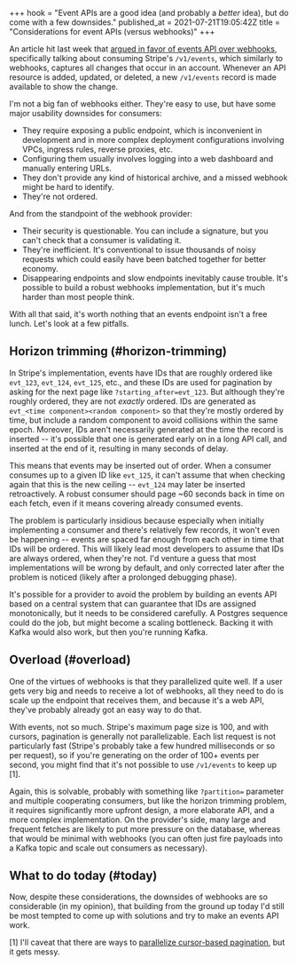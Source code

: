 +++
hook = "Event APIs are a good idea (and probably a _better_ idea), but do come with a few downsides."
published_at = 2021-07-21T19:05:42Z
title = "Considerations for event APIs (versus webhooks)"
+++

An article hit last week that [argued in favor of events API over webhooks](https://blog.syncinc.so/events-not-webhooks), specifically talking about consuming Stripe's `/v1/events`, which similarly to webhooks, captures all changes that occur in an account. Whenever an API resource is added, updated, or deleted, a new `/v1/events` record is made available to show the change.

I'm not a big fan of webhooks either. They're easy to use, but have some major usability downsides for consumers:

* They require exposing a public endpoint, which is inconvenient in development and in more complex deployment configurations involving VPCs, ingress rules, reverse proxies, etc.
* Configuring them usually involves logging into a web dashboard and manually entering URLs.
* They don't provide any kind of historical archive, and a missed webhook might be hard to identify.
* They're not ordered.

And from the standpoint of the webhook provider:

* Their security is questionable. You can include a signature, but you can't check that a consumer is validating it.
* They're inefficient. It's conventional to issue thousands of noisy requests which could easily have been batched together for better economy.
* Disappearing endpoints and slow endpoints inevitably cause trouble. It's possible to build a robust webhooks implementation, but it's much harder than most people think.

With all that said, it's worth nothing that an events endpoint isn't a free lunch. Let's look at a few pitfalls.

## Horizon trimming (#horizon-trimming)

In Stripe's implementation, events have IDs that are roughly ordered like `evt_123`, `evt_124`, `evt_125`, etc., and these IDs are used for pagination by asking for the next page like `?starting_after=evt_123`. But although they're roughly ordered, they are not _exactly_ ordered. IDs are generated as `evt_<time component><random component>` so that they're mostly ordered by time, but include a random component to avoid collisions within the same epoch. Moreover, IDs aren't necessarily generated at the time the record is inserted -- it's possible that one is generated early on in a long API call, and inserted at the end of it, resulting in many seconds of delay.

This means that events may be inserted out of order. When a consumer consumes up to a given ID like `evt_125`, it can't assume that when checking again that this is the new ceiling -- `evt_124` may later be inserted retroactively. A robust consumer should page ~60 seconds back in time on each fetch, even if it means covering already consumed events.

The problem is particularly insidious because especially when initially implementing a consumer and there's relatively few records, it won't even be happening  -- events are spaced far enough from each other in time that IDs will be ordered. This will likely lead most developers to assume that IDs are always ordered, when they're not. I'd venture a guess that most implementations will be wrong by default, and only corrected later after the problem is noticed (likely after a prolonged debugging phase).

It's possible for a provider to avoid the problem by building an events API based on a central system that can guarantee that IDs are assigned monotonically, but it needs to be considered carefully. A Postgres sequence could do the job, but might become a scaling bottleneck. Backing it with Kafka would also work, but then you're running Kafka.

## Overload (#overload)

One of the virtues of webhooks is that they parallelized quite well. If a user gets very big and needs to receive a lot of webhooks, all they need to do is scale up the endpoint that receives them, and because it's a web API, they've probably already got an easy way to do that.

With events, not so much. Stripe's maximum page size is 100, and with cursors, pagination is generally not parallelizable. Each list request is not particularly fast (Stripe's probably take a few hundred milliseconds or so per request), so if you're generating on the order of 100+ events per second, you might find that it's not possible to use `/v1/events` to keep up [1].

Again, this is solvable, probably with something like `?partition=` parameter and multiple cooperating consumers, but like the horizon trimming problem, it requires significantly more upfront design, a more elaborate API, and a more complex implementation. On the provider's side, many large and frequent fetches are likely to put more pressure on the database, whereas that would be minimal with webhooks (you can often just fire payloads into a Kafka topic and scale out consumers as necessary).

## What to do today (#today)

Now, despite these considerations, the downsides of webhooks are so considerable (in my opinion), that building from the ground up today I'd still be most tempted to come up with solutions and try to make an events API work.

[1] I'll caveat that there are ways to [parallelize cursor-based pagination](/fragments/offset-pagination), but it gets messy.
